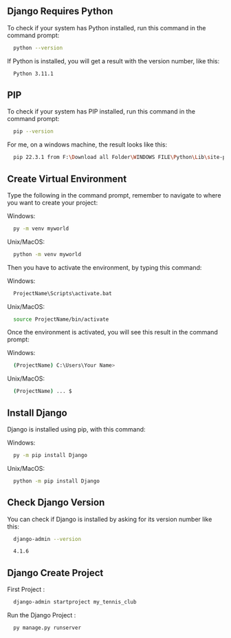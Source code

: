 
## Django Requires Python

To check if your system has Python installed, run this command in the command prompt:

```bash
  python --version
```
If Python is installed, you will get a result with the version number, like this:    

```bash
  Python 3.11.1
```

## PIP

To check if your system has PIP installed, run this command in the command prompt:

```bash
  pip --version
```
For me, on a windows machine, the result looks like this:    

```bash
  pip 22.3.1 from F:\Download all Folder\WINDOWS FILE\Python\Lib\site-packages\pip (python 3.11)
```
## Create Virtual Environment

Type the following in the command prompt, remember to navigate to where you want to create your project:

Windows:

```bash
  py -m venv myworld
```

Unix/MacOS:

```bash
  python -m venv myworld
```

Then you have to activate the environment, by typing this command:

Windows:

```bash
  ProjectName\Scripts\activate.bat
```

Unix/MacOS:

```bash
  source ProjectName/bin/activate
```


Once the environment is activated, you will see this result in the command prompt:

Windows:

```bash
  (ProjectName) C:\Users\Your Name>
```

Unix/MacOS:

```bash
  (ProjectName) ... $
```

## Install Django

Django is installed using pip, with this command:


 Windows:

```bash
  py -m pip install Django
```

Unix/MacOS:

```bash
  python -m pip install Django
```


## Check Django Version

You can check if Django is installed by asking for its version number like this:


```bash
  django-admin --version
```


```bash
  4.1.6
```

## Django Create Project

First Project :


```bash
  django-admin startproject my_tennis_club
```

Run the Django Project :

```bash
  py manage.py runserver
```
